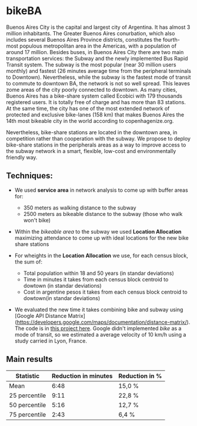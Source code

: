 # bikeBA

 Buenos Aires City is the capital and largest city of Argentina. It has almost 3 million inhabitants. The Greater Buenos Aires conurbation, which also includes several Buenos Aires Province districts, constitutes the fourth-most populous metropolitan area in the Americas, with a population of around 17 million. Besides buses, in Buenos Aires City there are two main transportation services: the Subway and the newly implemented Bus Rapid Transit system. The subway is the most popular (near 30 million users monthly) and fastest (26 minutes average time from the peripheral terminals to Downtown). Nevertheless, while the subway is the fastest mode of transit to commute to downtown BA, the network is not so well spread. This leaves zome areas of the city poorly connected to downtown. As many cities, Buenos Aires has a bike-share system called Ecobici with 179 thousands registered users. It is totally free of charge and has more than 83 stations. At the same time, the city has one of the most extended network of protected and exclusive bike-lanes (158 km) that makes Buenos Aires the 14th most bikeable city in the world according to copenhagenize.org.

Nevertheless, bike-share stations are located in the downtown area, in competition rather than cooperation with the subway. We propose to deploy bike-share stations in the peripherals areas as a way to improve access to the subway network in a smart, flexible, low-cost and environmentally friendly way.

## Techniques:

* We used **service area** in network analysis to come up with buffer areas for:
	* 350 meters as walking distance to the subway
	* 2500 meters as bikeable distance to the subway (those who walk won't bike)

* Within the *bikeable area* to the subway we used **Location Allocation** maximizing attendance to come up with ideal locations for the new bike share stations

* For wheights in the **Location Allocation** we use, for each census block, the sum of:
	* Total population within 18 and 50 years (in standar deviations)
	* Time in minutes it takes from each census block centroid to dowtown (in standar deviations)
	* Cost in argentine pesos it takes from each census block centroid to dowtown(in standar deviations)

* We evaluated the new time it takes combining bike and subway using [Google API Distance Matrix] (https://developers.google.com/maps/documentation/distance-matrix/). The code is in [this project here](https://github.com/alephcero/baCommuteMatrixMap). Google didn't implemented *bike* as a mode of transit, so we estimated a average velocity of 10 km/h using a study carried in Lyon, France.

## Main results


| Statistic	| Reduction in minutes 	| Reduction in % |
| ------------- | ------------- 	| -------------- |
| Mean		| 6:48		  	|15,0 %|
| 25 percentile | 9:11			|22,8 %|
|50 percentile|5:16|12,7 %|
|75 percentile|2:43|6,4 %|








